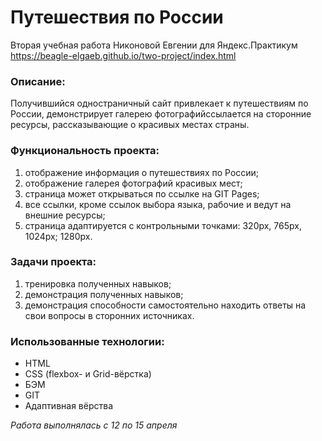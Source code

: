 # Путешествия по России
  
Вторая учебная работа Никоновой Евгении для Яндекс.Практикум  
https://beagle-elgaeb.github.io/two-project/index.html  
  
### Описание:  
Получившийся одностраничный сайт привлекает к путешествиям по России, демонстрирует галерею фотографийссылается на сторонние ресурсы, рассказывающие о красивых местах страны.  
  
### Функциональность проекта:  
1. отображение информация о путешествиях по России;  
2. отображение галерея фотографий красивых мест;  
3. страница может открываться по ссылке на GIT Pages;  
4. все ссылки, кроме ссылок выбора языка, рабочие и ведут на внешние ресурсы;  
5. страница адаптируется с контрольными точками: 320px, 765px, 1024px; 1280px.  
  
### Задачи проекта:  
1. тренировка полученных навыков;  
2. демонстрация полученных навыков;  
3. демонстрация способности самостоятельно находить ответы на свои вопросы в сторонних источниках.  
  
### Использованные технологии:  
* HTML  
* CSS (flexbox- и Grid-вёрстка)  
* БЭМ  
* GIT  
* Адаптивная вёрства  
  
_Работа выполнялась с 12 по 15 апреля_  
